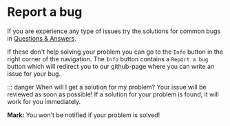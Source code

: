 # Report a bug

If you are experience any type of issues try the
solutions for common bugs in [Questions & Answers](q&a).

If these don't help solving your problem you can
go to the `Info` button in the right corner of the
navigation. The `Info` button contains a `Report a bug`
button which will redirect you to our github-page where
you can write an issue for your bug.

::: danger When will I get a solution for my problem?
Your issue will be reviewed as soon as possible! If a
solution for your problem is found, it will work for you
immediately.

**Mark:** You won't be notified if your problem is solved!
